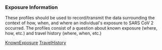 ﻿### Exposure Information

These profiles should be used to record/transmit the data surrounding the context of how, when, and where an individual's exposure to SARS CoV 2 occurred.  The profiles consist of a question about known exposure (where, how, etc.) and travel history (where, when, etc.)

[KnownExposure](StructureDefinition-known-exposure.html)
[TravelHistory](StructureDefinition-travel-history.html)